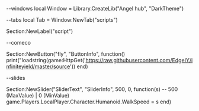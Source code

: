 
--windows
local Window = Library.CreateLib("Angel hub", "DarkTheme")

--tabs
local Tab = Window:NewTab("scripts")

Section:NewLabel("script")


--comeco

Section:NewButton("fly", "ButtonInfo", function()
    print("loadstring(game:HttpGet('https://raw.githubusercontent.com/EdgeIY/infiniteyield/master/source'))
end)

--slides 

Section:NewSlider("SliderText", "SliderInfo", 500, 0, function(s) -- 500 (MaxValue) | 0 (MinValue)
    game.Players.LocalPlayer.Character.Humanoid.WalkSpeed = s
end)
